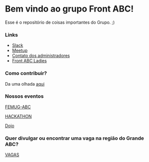 Bem vindo ao grupo Front ABC!
===================

Esse é o repositório de coisas importantes do Grupo. ;)

### Links

- [Slack](http://goo.gl/forms/qeWgCvTM4H "Formulário para entrar no nosso team no Slack")
- [Meetup](http://www.meetup.com/pt/front-abc/ "Grupo no Meetup")
- [Contato dos administradores](https://github.com/front-abc/frontabc/blob/master/admins.md "Contato dos administradores do Grupo")
- [Front ABC Ladies](https://github.com/front-abc/frontabcladies)

### Como contribuir?

Da uma olhada [aqui](https://github.com/front-abc/frontabc/blob/master/CONTRIBUTE.md "Envie sua dica")

### Nossos eventos

[FEMUG-ABC](https://github.com/front-abc/femug-abc "FEMUG-ABC")

[HACKATHON](https://github.com/front-abc/hackathon "HACKATHON")

[Dojo](https://github.com/front-abc/dojo "Dojo")

### Quer divulgar ou encontrar uma vaga na região do Grande ABC?

[VAGAS](https://github.com/front-abc/frontabc.github.io/tree/master/vagas "Vagas no Grande ABC")

